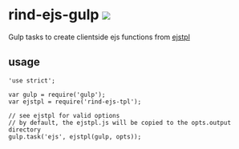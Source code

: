 # rind-ejs-gulp [![](https://travis-ci.org/creativelive/rind-ejs-gulp.png)](https://travis-ci.org/creativelive/rind-ejs-gulp)

Gulp tasks to create clientside ejs functions from [ejstpl](https://github.com/diffsky/ejstpl)

## usage

```
'use strict';

var gulp = require('gulp');
var ejstpl = require('rind-ejs-tpl');

// see ejstpl for valid options
// by default, the ejstpl.js will be copied to the opts.output directory
gulp.task('ejs', ejstpl(gulp, opts));

```
